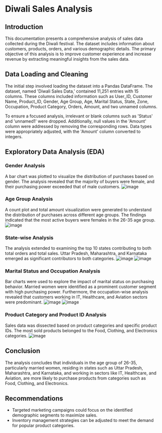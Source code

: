# Diwali Sales Analysis

## Introduction

This documentation presents a comprehensive analysis of sales data collected during the Diwali festival. The dataset includes information about customers, products, orders, and various demographic details. The primary objective of this analysis is to improve customer experience and increase revenue by extracting meaningful insights from the sales data.

## Data Loading and Cleaning

The initial step involved loading the dataset into a Pandas DataFrame. The dataset, named 'Diwali Sales Data,' contained 11,251 entries with 15 columns. These columns included information such as User_ID, Customer Name, Product_ID, Gender, Age Group, Age, Marital Status, State, Zone, Occupation, Product Category, Orders, Amount, and two unnamed columns.

To ensure a focused analysis, irrelevant or blank columns such as 'Status' and 'unnamed1' were dropped. Additionally, null values in the 'Amount' column were addressed by removing the corresponding rows. Data types were appropriately adjusted, with the 'Amount' column converted to integers.

## Exploratory Data Analysis (EDA)

### Gender Analysis

A bar chart was plotted to visualize the distribution of purchases based on gender. The analysis revealed that the majority of buyers were female, and their purchasing power exceeded that of male customers.
![image](https://github.com/no37no37/diwali_sales_analysis/assets/132648428/0e1feda4-69dc-4d5e-807a-091ea09b26e1)


### Age Group Analysis

A count plot and total amount visualization were generated to understand the distribution of purchases across different age groups. The findings indicated that the most active buyers were females in the 26-35 age group.
![image](https://github.com/no37no37/diwali_sales_analysis/assets/132648428/e31219c5-9aea-42d2-a83a-5bfaa5537710)


### State-wise Analysis

The analysis extended to examining the top 10 states contributing to both total orders and total sales. Uttar Pradesh, Maharashtra, and Karnataka emerged as significant contributors to both categories.
![image](https://github.com/no37no37/diwali_sales_analysis/assets/132648428/10407177-12ee-4a45-bfd8-ae19db6e189b)
![image](https://github.com/no37no37/diwali_sales_analysis/assets/132648428/a34c5ec8-5d21-47dc-8d64-f4d488bc724e)


### Marital Status and Occupation Analysis

Bar charts were used to explore the impact of marital status on purchasing behavior. Married women were identified as a prominent customer segment with high purchasing power. Furthermore, the occupation-wise analysis revealed that customers working in IT, Healthcare, and Aviation sectors were predominant.
![image](https://github.com/no37no37/diwali_sales_analysis/assets/132648428/3bcf2372-343e-4768-8ce7-690ccf60b56d)
![image](https://github.com/no37no37/diwali_sales_analysis/assets/132648428/bc795531-d24c-4f49-b9c7-9b42da345561)


### Product Category and Product ID Analysis

Sales data was dissected based on product categories and specific product IDs. The most sold products belonged to the Food, Clothing, and Electronics categories.
![image](https://github.com/no37no37/diwali_sales_analysis/assets/132648428/83d1a5c8-3ccb-47d0-adaf-8b058bf4a3a7)


## Conclusion

The analysis concludes that individuals in the age group of 26-35, particularly married women, residing in states such as Uttar Pradesh, Maharashtra, and Karnataka, and working in sectors like IT, Healthcare, and Aviation, are more likely to purchase products from categories such as Food, Clothing, and Electronics.

## Recommendations

- Targeted marketing campaigns could focus on the identified demographic segments to maximize sales.
- Inventory management strategies can be adjusted to meet the demand for popular product categories.
